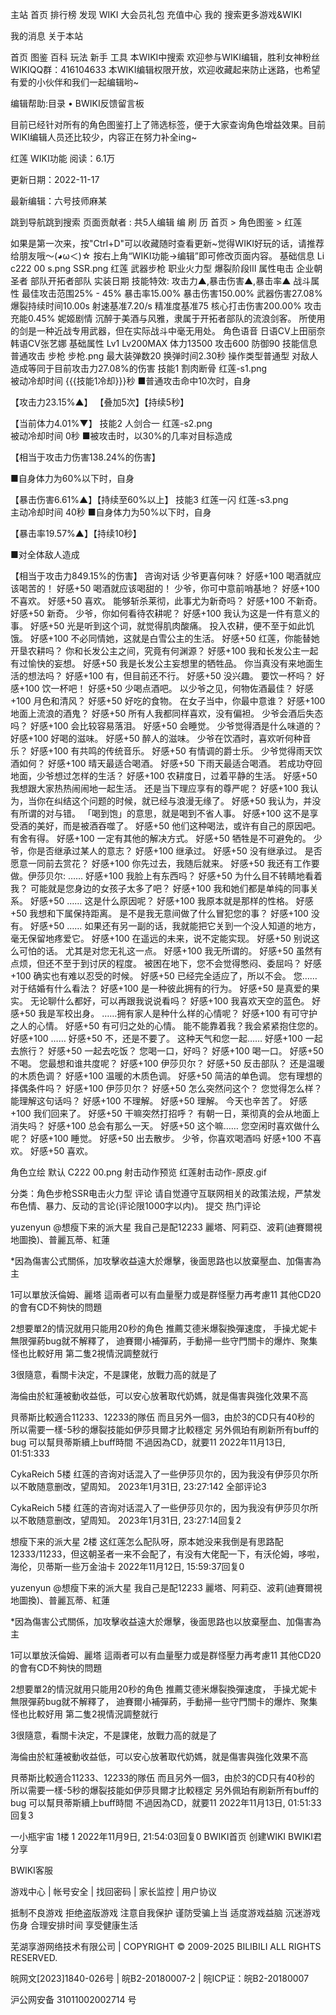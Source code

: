 
主站
首页
排行榜
发现
WIKI
大会员礼包
充值中心
我的
搜索更多游戏&WIKI


我的消息
关于本站

首页
图鉴 
百科 
玩法 
新手 
工具 
本WIKI中搜索
欢迎参与WIKI编辑，胜利女神粉丝WIKIQQ群：416104633
本WIKI编辑权限开放，欢迎收藏起来防止迷路，也希望有爱的小伙伴和我们一起编辑哟~

编辑帮助:目录 • BWIKI反馈留言板

目前已经针对所有的角色图鉴打上了筛选标签，便于大家查询角色增益效果。目前WIKI编辑人员还比较少，内容正在努力补全ing~



红莲
WIKI功能
阅读：6.1万

  
更新日期：2022-11-17

  
最新编辑：六号技师麻某

跳到导航跳到搜索
页面贡献者 :
共5人编辑
编 刷 历
首页 > 角色图鉴 > 红莲




如果是第一次来，按"Ctrl+D"可以收藏随时查看更新~觉得WIKI好玩的话，请推荐给朋友哦～(◕ω＜)☆
按右上角“WIKI功能→编辑”即可修改页面内容。
基础信息
Li c222 00 s.png	SSR.png
红莲
武器步枪
职业火力型
爆裂阶段Ⅲ
属性电击
企业朝圣者
部队开拓者部队
实装日期
技能特效:
攻击力▲,暴击伤害▲,暴击率▲
战斗属性
最佳攻击范围25% - 45%
暴击率15.00%
暴击伤害150.00%
武器伤害27.08%
爆裂持续时间10.00s
射速基准7.20/s
精准度基准75
核心打击伤害200.00%
攻击充能0.45%
妮姬剧情
沉醉于美酒与风雅，隶属于开拓者部队的流浪剑客。 所使用的剑是一种近战专用武器，但在实际战斗中毫无用处。
角色语音
日语CV上田丽奈
韩语CV张艺娜
基础属性
Lv1
Lv200MAX
体力13500
攻击600
防御90
技能信息
普通攻击	步枪
步枪.png	最大装弹数20
换弹时间2.30秒
操作类型普通型
对敌人造成等同于目前攻击力27.08%的伤害
技能1	割肉断骨
红莲-s1.png	
被动冷却时间 {{{技能1冷却}}}秒
■普通攻击命中10次时，自身

【攻击力23.15%▲】 【叠加5次】【持续5秒】

【当前体力4.01%▼】
技能2	人剑合一
红莲-s2.png	
被动冷却时间 0秒
■被攻击时，以30%的几率对目标造成

【相当于攻击力伤害138.24%的伤害】

■自身体力为60%以下时，自身

【暴击伤害6.61%▲】【持续至60%以上】
技能3	红莲一闪
红莲-s3.png	
主动冷却时间 40秒
■自身体力为50%以下时，自身

【暴击率19.57%▲】【持续10秒】

■对全体敌人造成

【相当于攻击力849.15%的伤害】
咨询对话
少爷更喜何味？
好感+100	喝酒就应该喝苦的！
好感+50	喝酒就应该喝甜的！
少爷，你可中意前哨基地？
好感+100	不喜欢。
好感+50	喜欢。
能够斩杀莱彻，此事尤为新奇吗？
好感+100	不新奇。
好感+50	新奇。
少爷，你如何看待农耕呢？
好感+100	我认为这是一件有意义的事。
好感+50	光是听到这个词，就觉得肌肉酸痛。
投入农耕，便不至于如此饥饿。
好感+100	不必同情她，这就是白雪公主的生活。
好感+50	红莲，你能替她开垦农耕吗？
你和长发公主之间，究竟有何渊源？
好感+100	我和长发公主一起有过愉快的妄想。
好感+50	我是长发公主妄想里的牺牲品。
你当真没有来地面生活的想法吗？
好感+100	有，但目前还不行。
好感+50	没兴趣。
要饮一杯吗？
好感+100	饮一杯吧！
好感+50	少喝点酒吧。
以少爷之见，何物佐酒最佳？
好感+100	月色和清风？
好感+50	好吃的食物。
在女子当中，你最中意谁？
好感+100	地面上流浪的酒鬼？
好感+50	所有人我都同样喜欢，没有偏袒。
少爷会酒后失态吗？
好感+100	会比较容易落泪。
好感+50	会睡觉。
少爷觉得酒是什么味道的？
好感+100	好喝的滋味。
好感+50	醉人的滋味。
少爷在饮酒时，喜欢听何种音乐？
好感+100	有共鸣的传统音乐。
好感+50	有情调的爵士乐。
少爷觉得雨天饮酒如何？
好感+100	晴天最适合喝酒。
好感+50	下雨天最适合喝酒。
若成功夺回地面，少爷想过怎样的生活？
好感+100	农耕度日，过着平静的生活。
好感+50	我想跟大家热热闹闹地一起生活。
还是当下理应享有的尊严呢？
好感+100	我认为，当你在纠结这个问题的时候，就已经与浪漫无缘了。
好感+50	我认为，并没有所谓的对与错。
「喝到饱」的意思，就是喝到不省人事。
好感+100	这不是享受酒的美好，而是被酒吞噬了。
好感+50	他们这种喝法，或许有自己的原因吧。
有舍有得。
好感+100	一定有其他的解决方式。
好感+50	牺牲是不可避免的。
少爷，你是否继承过某人的意志？
好感+100	继承过。
好感+50	没有继承过。
是否愿意一同前去赏花？
好感+100	你先过去，我随后就来。
好感+50	我还有工作要做。伊莎贝尔:
……
好感+100	我脸上有东西吗？
好感+50	为什么目不转睛地看着我？
可能就是您身边的女孩子太多了吧？
好感+100	我和她们都是单纯的同事关系。
好感+50	……
这是什么原因呢？
好感+100	我原本就是那样的性格。
好感+50	我想和下属保持距离。
是不是我无意间做了什么冒犯您的事？
好感+100	没有。
好感+50	……
如果还有另一副的话，我就能把它关到一个没人知道的地方，毫无保留地疼爱它。
好感+100	在遥远的未来，说不定能实现。
好感+50	别说这么可怕的话。
尤其是对您无礼这一点。
好感+100	我无所谓的。
好感+50	虽然有点烦，但还不至于到讨厌的程度。
被困在地下，您不会觉得憋闷、委屈吗？
好感+100	确实也有难以忍受的时候。
好感+50	已经完全适应了，所以不会。
您……对于结婚有什么看法？
好感+100	是一种彼此拥有的行为。
好感+50	是真爱的果实。
无论聊什么都好，可以再跟我说说看吗？
好感+100	我喜欢天空的蓝色。
好感+50	我是军校出身。
……拥有家人是种什么样的心情呢？
好感+100	有可守护之人的心情。
好感+50	有可归之处的心情。
能不能靠着我？我会紧紧抱住您的。
好感+100	……
好感+50	不，还是不要了。
这种天气和您一起……
好感+100	一起去旅行？
好感+50	一起去吃饭？
您喝一口，好吗？
好感+100	喝一口。
好感+50	不喝。
您最想和谁共度呢？
好感+100	伊莎贝尔？
好感+50	反击部队？
还是温暖的木质色调？
好感+100	温暖的木质色调。
好感+50	简洁的单色调。
您有理想的择偶条件吗？
好感+100	伊莎贝尔？
好感+50	怎么突然问这个？
您觉得怎么样？能理解这句话吗？
好感+100	不理解。
好感+50	理解。
今天也辛苦了。
好感+100	我们回来了。
好感+50	干嘛突然打招呼？
有朝一日，莱彻真的会从地面上消失吗？
好感+100	总会有那么一天。
好感+50	这个嘛……
您空闲时喜欢做什么呢？
好感+100	睡觉。
好感+50	出去散步。
少爷，你喜欢喝酒吗
好感+100	不喜欢。
好感+50	喜欢。


角色立绘
默认
C222 00.png
射击动作预览
红莲射击动作-原皮.gif



分类：角色步枪SSR电击火力型
评论
请自觉遵守互联网相关的政策法规，严禁发布色情、暴力、反动的言论(评论限1000字以内)。
提交
热门评论

yuzenyun
@想瘦下来的派大星
我自己是配12233
麗塔、阿莉亞、波莉(迪賽爾視地圖換)、普麗瓦蒂、紅蓮

*因為傷害公式關係，加攻擊收益遠大於爆擊，後面思路也以放棄壓血、加傷害為主

1可以單放沃倫姆、麗塔
這兩者可以有血量壓力或是群怪壓力再考慮11
其他CD20的會有CD不夠快的問題


2想要單2的情況就用只能用20秒的角色
推薦艾德米爆裂換彈速度，
手操尤妮卡無限彈葯bug就不解釋了，
迪賽爾小補彈葯，手動掃一些守門關卡的爆炸、聚集怪也比較好用
第二隻2視情況調整就行

3很隨意，看關卡決定，不是課佬，放戰力高的就是了

海倫由於紅蓮被動收益低，可以安心放著取代奶媽，就是傷害與強化效果不高

貝蒂斯比較適合11233、12233的隊伍
而且另外一個3，由於3的CD只有40秒的
所以需要一樣-5秒的爆裂技能如伊莎貝爾才比較穩定
另外佩珀有刷新所有buff的bug
可以幫貝蒂斯續上buff時間
不過因為CD，就要11
2022年11月13日, 01:51:333

CykaReich
5楼
红莲的咨询对话混入了一些伊莎贝尔的，因为我没有伊莎贝尔所以不敢随意删改，望周知。
2023年1月31日, 23:27:142
全部评论3

CykaReich
5楼
红莲的咨询对话混入了一些伊莎贝尔的，因为我没有伊莎贝尔所以不敢随意删改，望周知。
2023年1月31日, 23:27:14回复2

想瘦下来的派大星
2楼
这红莲怎么配队呀，原本她没来我倒是有思路配12333/11233，但这朝圣者一来不会配了，有没有大佬配一下，有沃伦姆，哆啦，海伦，贝蒂斯一些万金油卡
2022年11月12日, 15:59:37回复0

yuzenyun
@想瘦下来的派大星
我自己是配12233
麗塔、阿莉亞、波莉(迪賽爾視地圖換)、普麗瓦蒂、紅蓮

*因為傷害公式關係，加攻擊收益遠大於爆擊，後面思路也以放棄壓血、加傷害為主

1可以單放沃倫姆、麗塔
這兩者可以有血量壓力或是群怪壓力再考慮11
其他CD20的會有CD不夠快的問題


2想要單2的情況就用只能用20秒的角色
推薦艾德米爆裂換彈速度，
手操尤妮卡無限彈葯bug就不解釋了，
迪賽爾小補彈葯，手動掃一些守門關卡的爆炸、聚集怪也比較好用
第二隻2視情況調整就行

3很隨意，看關卡決定，不是課佬，放戰力高的就是了

海倫由於紅蓮被動收益低，可以安心放著取代奶媽，就是傷害與強化效果不高

貝蒂斯比較適合11233、12233的隊伍
而且另外一個3，由於3的CD只有40秒的
所以需要一樣-5秒的爆裂技能如伊莎貝爾才比較穩定
另外佩珀有刷新所有buff的bug
可以幫貝蒂斯續上buff時間
不過因為CD，就要11
2022年11月13日, 01:51:33回复3

一小瓶宇宙
1楼
1
2022年11月9日, 21:54:03回复0
BWIKI首页
创建WIKI
BWIKI君
分享

BWIKI客服

游戏中心 | 帐号安全 | 找回密码 | 家长监控 | 用户协议

抵制不良游戏 拒绝盗版游戏 注意自我保护 谨防受骗上当 适度游戏益脑 沉迷游戏伤身 合理安排时间 享受健康生活

芜湖享游网络技术有限公司 | COPYRIGHT © 2009-2025 BILIBILI ALL RIGHTS RESERVED.

皖网文[2023]1840-026号 | 皖B2-20180007-2 | 皖ICP证：皖B2-20180007

 沪公网安备 31011002002714 号
